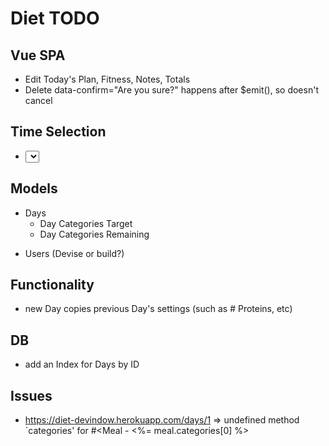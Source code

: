 # Diet TODO

## Vue SPA

- Edit Today's Plan, Fitness, Notes, Totals
- Delete data-confirm="Are you sure?" happens after $emit(), so doesn't cancel

## Time Selection

- <select> https://vuejs.org/v2/guide/forms.html#Select-Options

## Models

* Days
  * Day Categories Target
  * Day Categories Remaining 
- Users (Devise or build?)

## Functionality

- new Day copies previous Day's settings (such as # Proteins, etc)

## DB

- add an Index for Days by ID

## Issues

- https://diet-devindow.herokuapp.com/days/1 => undefined method `categories' for #<Meal  -  <td class="category"><%= meal.categories[0] %></td>
